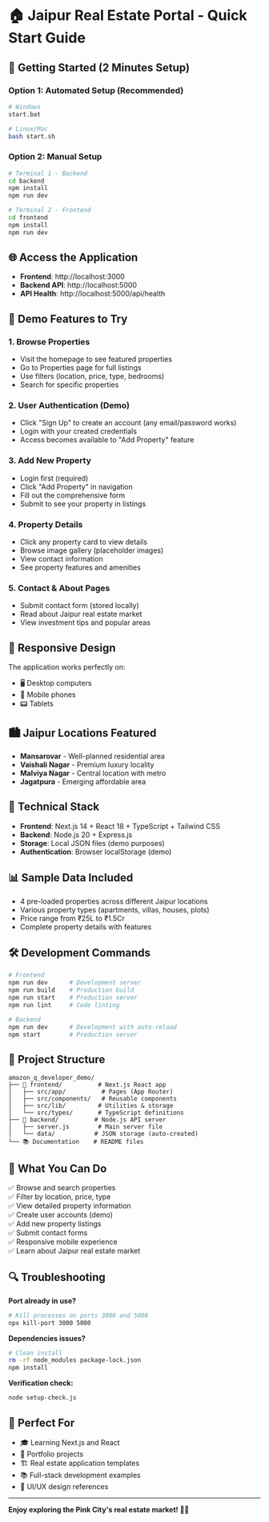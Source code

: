 # 🏠 Jaipur Real Estate Portal - Quick Start Guide

## 🚀 Getting Started (2 Minutes Setup)

### Option 1: Automated Setup (Recommended)
```bash
# Windows
start.bat

# Linux/Mac
bash start.sh
```

### Option 2: Manual Setup
```bash
# Terminal 1 - Backend
cd backend
npm install
npm run dev

# Terminal 2 - Frontend  
cd frontend
npm install
npm run dev
```

## 🌐 Access the Application

- **Frontend**: http://localhost:3000
- **Backend API**: http://localhost:5000
- **API Health**: http://localhost:5000/api/health

## 🎯 Demo Features to Try

### 1. Browse Properties
- Visit the homepage to see featured properties
- Go to Properties page for full listings
- Use filters (location, price, type, bedrooms)
- Search for specific properties

### 2. User Authentication (Demo)
- Click "Sign Up" to create an account (any email/password works)
- Login with your created credentials
- Access becomes available to "Add Property" feature

### 3. Add New Property
- Login first (required)
- Click "Add Property" in navigation
- Fill out the comprehensive form
- Submit to see your property in listings

### 4. Property Details
- Click any property card to view details
- Browse image gallery (placeholder images)
- View contact information
- See property features and amenities

### 5. Contact & About Pages
- Submit contact form (stored locally)
- Read about Jaipur real estate market
- View investment tips and popular areas

## 📱 Responsive Design

The application works perfectly on:
- 🖥️ Desktop computers
- 📱 Mobile phones  
- 📟 Tablets

## 🏙️ Jaipur Locations Featured

- **Mansarovar** - Well-planned residential area
- **Vaishali Nagar** - Premium luxury locality
- **Malviya Nagar** - Central location with metro
- **Jagatpura** - Emerging affordable area

## 🔧 Technical Stack

- **Frontend**: Next.js 14 + React 18 + TypeScript + Tailwind CSS
- **Backend**: Node.js 20 + Express.js
- **Storage**: Local JSON files (demo purposes)
- **Authentication**: Browser localStorage (demo)

## 📊 Sample Data Included

- 4 pre-loaded properties across different Jaipur locations
- Various property types (apartments, villas, houses, plots)
- Price range from ₹25L to ₹1.5Cr
- Complete property details with features

## 🛠️ Development Commands

```bash
# Frontend
npm run dev      # Development server
npm run build    # Production build
npm run start    # Production server
npm run lint     # Code linting

# Backend  
npm run dev      # Development with auto-reload
npm start        # Production server
```

## 📁 Project Structure

```
amazon_q_developer_demo/
├── 🎨 frontend/          # Next.js React app
│   ├── src/app/          # Pages (App Router)
│   ├── src/components/   # Reusable components
│   ├── src/lib/         # Utilities & storage
│   └── src/types/       # TypeScript definitions
├── 🔧 backend/          # Node.js API server
│   ├── server.js        # Main server file
│   └── data/           # JSON storage (auto-created)
└── 📚 Documentation    # README files
```

## 🎉 What You Can Do

✅ Browse and search properties  
✅ Filter by location, price, type  
✅ View detailed property information  
✅ Create user accounts (demo)  
✅ Add new property listings  
✅ Submit contact forms  
✅ Responsive mobile experience  
✅ Learn about Jaipur real estate market  

## 🔍 Troubleshooting

**Port already in use?**
```bash
# Kill processes on ports 3000 and 5000
npx kill-port 3000 5000
```

**Dependencies issues?**
```bash
# Clean install
rm -rf node_modules package-lock.json
npm install
```

**Verification check:**
```bash
node setup-check.js
```

## 🎯 Perfect For

- 🎓 Learning Next.js and React
- 💼 Portfolio projects
- 🏗️ Real estate application templates
- 📚 Full-stack development examples
- 🎨 UI/UX design references

---

**Enjoy exploring the Pink City's real estate market! 🏰✨**